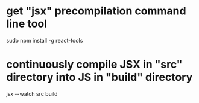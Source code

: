 # get "jsx" precompilation command line tool
sudo npm install -g react-tools

# continuously compile JSX in "src" directory into JS in "build" directory
jsx --watch src build
